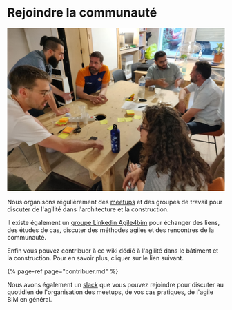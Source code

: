 # Rejoindre la communauté



![Meetup Agile BIM](../../.gitbook/assets/agile-bim-meetup.jpg)

Nous organisons régulièrement des [meetups](https://www.meetup.com/fr-FR/collaborative-architecture/) et des groupes de travail pour discuter de l'agilité dans l'architecture et la construction. 

Il existe également un [groupe Linkedin Agile4bim](https://www.linkedin.com/groups/8584849/) pour échanger des liens, des études de cas, discuter des méthodes agiles et des rencontres de la communauté.

Enfin vous pouvez contribuer à ce wiki dédié à l'agilité dans le bâtiment et la construction. Pour en savoir plus, cliquer sur le lien suivant.

{% page-ref page="contribuer.md" %}



Nous avons également un [slack](http://bit.ly/agilebimslack) que vous pouvez rejoindre pour discuter au quotidien de l'organisation des meetups, de vos cas pratiques, de l'agile BIM en général.







